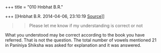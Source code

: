 +++
title = "010 Hnbhat B.R."

+++
[[Hnbhat B.R.	2014-04-06, 23:10:19 [Source](https://groups.google.com/g/samskrita/c/-yKys4m_cK4)]]



> 
> > 
> >   
> > Please let me know if my understanding is correct or not  
> >   
> > 
> > 





What you understood may be correct according to the book you have referred. That is not the question. The total number of vowels mentioned 21 in Paniniya Shiksha was asked for explanation and it was answered.



